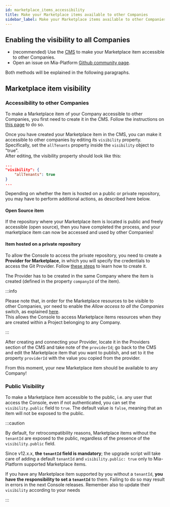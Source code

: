 ```yaml
---
id: marketplace_items_accessibility
title: Make your Marketplace items available to other Companies
sidebar_label: Make your Marketplace items available to other Companies
---
```


## Enabling the visibility to all Companies

* (recommended) Use the [CMS](/microfrontend-composer/previous-tools/cms/guide_cms.md) to make your Marketplace item accessible to other Companies.
* Open an issue on Mia-Platform [Github community page](https://github.com/mia-platform/community).

Both methods will be explained in the following paragraphs.

## Marketplace item visibility

### Accessibility to other Companies

To make a Marketplace item of your Company accessible to other Companies, you first need to create it in the CMS. Follow the instructions on [this page](/marketplace/add_to_marketplace/contributing_overview.md#how-to-configure-a-new-component) to do so.

Once you have created your Marketplace item in the CMS, you can make it accessible to other companies by editing its `visibility` property. Specifically, set the `allTenants` property inside the `visibility` object to "true".  
After editing, the visibility property should look like this:

```json
...
"visibility": {
    "allTenants": true
}
...
```

Depending on whether the item is hosted on a public or private repository, you may have to perform additional actions, as described here below.

#### Open Source item

If the repository where your Marketplace item is located is public and freely accessible (open source), then you have completed the process, and your marketplace item can now be accessed and used by other Companies!

#### Item hosted on a private repository

To allow the Console to access the private repository, you need to create a **Provider for Marketplace**, in which you will specify the credentials to access the Git Provider. Follow [these steps](/console/company-configuration/providers/configure-marketplace-provider.mdx) to learn how to create it.

The Provider has to be created in the same Company where the item is created (defined in the property `companyId` of the item).

:::info

Please note that, in order for the Marketplace resources to be visible to other Companies, yor need to enable the *Allow access to all the Companies* switch, as explained [here](/console/company-configuration/providers/configure-marketplace-provider.mdx#step-2-provider-details).  
This allows the Console to access Marketplace items resources when they are created within a Project belonging to any Company.

:::

After creating and connecting your Provider, locate it in the Providers section of the CMS and take note of the `providerId`; go back to the CMS and edit the Marketplace item that you want to publish, and set to it the property `providerId` with the value you copied from the provider.

From this moment, your new Marketplace item should be available to any Company!

### Public Visibility

To make a Marketplace item accessible to the public, i.e. any user that access the Console, even if not authenticated, you can set the `visibility.public` field to `true`. The default value is `false`, meaning that an item will not be exposed to the public.

:::caution

By default, for retrocompatibility reasons, Marketplace items without the `tenantId` are exposed to the public, regardless of the presence of the `visibility.public` field.

Since v12.x.x, **the `tenantId` field is mandatory**; the upgrade script will take care of adding a default `tenantId` and `visibility.public: true` only to Mia-Platform supported Marketplace items.

If you have any Marketplace item supported by you without a `tenantId`, **you have the responsibility to set a `tenantId`** to them. Failing to do so may result in errors in the next Console releases. Remember also to update their `visibility` according to your needs

:::